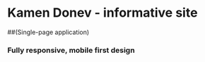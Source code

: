 # Kamen Donev - informative site
##(Single-page application)
### Fully responsive, mobile first design 

